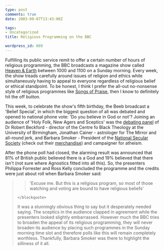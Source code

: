 ```yaml
---
type: post
comments: true
date: 2003-09-07T13:43:00Z

tags:
- Uncategorized
title: Religious Programming on the BBC

wordpress_id: 669
---
```


Fulfilling its public service remit to offer a certain number of hours of religious programming, the BBC broadcasts a magazine show called [Heaven & Earth](http://www.bbc.co.uk/religion/programmes/heavenandearth/) between 1000 and 1100 on a Sunday morning. Every week, the show treads carefully around issues of religion and ethics while simultaneously having to appeal to everyone regardless of religious belief or ethical standpoint. To be honest, I think I prefer the all-out no-nonsense style of religious programmes like [Songs of Praise](http://www.bbc.co.uk/religion/programmes/songsofpraise/), then I know to definitely hit the off button. 



	

This week, to celebrate the show's fifth birthday, the Beeb broadcast a 'Belief Special', in which the biggest question of all was debated and opened to national phone vote: 'Do you believe in God or not'? Joining an audience of 'Holy Folk, New Agers and Sceptics' was the [debating panel](http://www.bbc.co.uk/religion/programmes/heavenandearth/guests.shtml) of Dr Robert Beckford - director of the Centre fo Black Theology at the University of Birmingham, Jonathan Cainer - astrologer for The Mirror and all-round jerk, and Barbara Smoker - President of the [National Secular Society](http://www.secularism.org.uk/) (check out their [merchandise](http://www.secularism.org.uk/merchant.htm)) and campaigner for atheism. 



	

After the phone poll had closed, the alarming result was announced that 81% of British public believed there is a God and 19% believed that there isn't (not sure where Agnostics fitted into all this). So, the presenters Philippa Forrester and Ross Kelly concluded the programme and the credits were just about roll when Barbara Smoker said:



	

<blockquote>
		
> 
> 'Excuse me. But this is a religious program, so most of those watching and voting are bound to have religious beliefs'
> 
> 
	</blockquote>



	

It was a stunningly obvious thing to say but it desperately needed saying. The sceptics in the audience clapped in agreement while the presenters looked slightly embarrassed. However much the BBC tries to broaden the appeal of its religious programming, they will never broaden its audience by placing such programmes in the Sunday morning time slot and therefore polls like this will remain completely worthless. Thankfully, Barbara Smoker was there to highlight the silliness of it all.  
